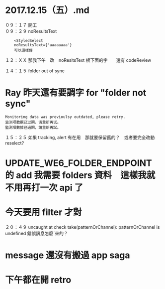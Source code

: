 # 2017.12.15（五）.md


０９：１７ 開工  
０９：２９ noResultsText  
```
	<StyledSelect
	noResultsText={'aaaaaaaa'}
	可以這樣傳
```

１２：ＸＸ 那我下午　改　noResitsText 根下面的字　　還有 codeReview  

１４：１５ folder out of sync  

# Ray 昨天還有要調字 for "folder not sync"
```
Monitoring data was previoulsy outdated, please retry.
监测项数据已过期，请重新再试。
監測項數據已過期，請重新再試。
```

１５：２５ 如果 tracking, alert 有在用　那就要保留舊的？　或者要完全改動 reselect?  

# UPDATE_WE6_FOLDER_ENDPOINT 的 add  我需要 folders 資料　這樣我就不用再打一次 api 了
# 今天要用 filter 才對

２０：４９ uncaught at check take(patternOrChannel): patternOrChannel is undefined 錯誤訊息怎麼ˊ來的？
# message 還沒有搬過 app saga

# 下午都在開  retro
